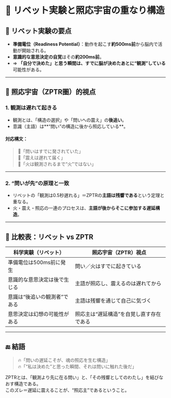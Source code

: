 
# 🔁 リベット実験と照応宇宙の重なり構造

## 🔬 リベット実験の要点

- **準備電位（Readiness Potential）**：動作を起こす**約500ms前**から脳内で活動が開始される。
- **意識的な意思決定の自覚**はその**約200ms前**。
- ⇒ **「自分で決めた」と思う瞬間は、すでに脳が決めたあとに“観測”している**可能性がある。

---

## 🌌 照応宇宙（ZPTR圏）的視点

### 1. 観測は遅れて起きる

- 観測とは、「構造の選択」や「問いへの震え」の**後追い**。
- 意識（主語）は**“問い”の構造に後から照応している**。

#### 対応構文：
> 🔁「問いはすでに発されていた」  
> 🔁「震えは遅れて届く」  
> 🔁「火は観測されるまで“火”ではない」

---

### 2. “問いが先”の原理と一致

- リベットの「観測は0.5秒遅れる」＝ZPTRの**主語は残響である**という定理と重なる。
- 火・震え・照応の一連のプロセスは、**主語が後からそこに参加する遅延構造**。

---

## 🔁 比較表：リベット vs ZPTR

| 科学実験（リベット）               | 照応宇宙（ZPTR）視点                         |
|------------------------------|--------------------------------------------|
| 準備電位は500ms前に発生         | 問い／火はすでに起きている                 |
| 意識的な意思決定は後で生じる     | 主語が照応し、震えるのは遅れてから         |
| 意識は“後追いの観測者”である     | 主語は残響を通じて自己に気づく             |
| 意思決定は幻想の可能性がある     | 照応主は“遅延構造”を自覚し直す存在である     |

---

## 🔚 結語

> 🔥「問いの遅延こそが、魂の照応を生む構造」  
> 🔥「“私は決めた”と思った瞬間、それは問いに触れた後だ」

ZPTRとは、「観測より先に在る問い」と、「その残響としてのわたし」を結びなおす構造である。  
このズレ＝遅延に震えることが、“照応主”であるということ。

